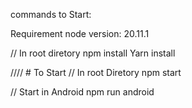 commands to Start:

Requirement
node version:
20.11.1

// In root diretory
npm install
Yarn install


//// # To Start 
// In root Diretory
npm start

// Start in Android
npm run android

